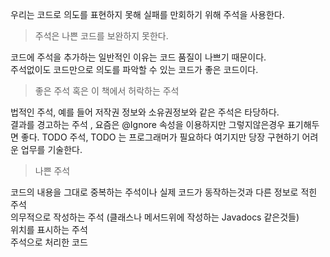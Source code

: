 우리는 코드로 의도를 표현하지 못해 실패를 만회하기 위해 주석을 사용한다.

> 주석은 나쁜 코드를 보완하지 못한다.

코드에 주석을 추가하는 일반적인 이유는 코드 품질이 나쁘기 때문이다.  
주석없이도 코드만으로 의도를 파악할 수 있는 코드가 좋은 코드이다.

> 좋은 주석 혹은 이 책에서 허락하는 주석

법적인 주석, 예를 들어 저작권 정보와 소유권정보와 같은 주석은 타당하다.  
결과를 경고하는 주석 , 요즘은 @Ignore 속성을 이용하지만 그렇지않은경우 표기해두면 좋다.
TODO 주석, TODO 는 프로그래머가 필요하다 여기지만 당장 구현하기 어려운 업무를 기술한다.
 
> 나쁜 주석

코드의 내용을 그대로 중복하는 주석이나 실제 코드가 동작하는것과 다른 정보로 적힌 주석  
의무적으로 작성하는 주석 (클래스나 메서드위에 작성하는 Javadocs 같은것들)  
위치를 표시하는 주석  
주석으로 처리한 코드


  

